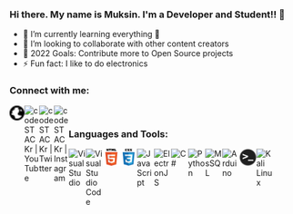 ### Hi there. My name is Muksin. I'm a Developer and Student!! 👋

- 🌱 I’m currently learning everything 🤣
- 👯 I’m looking to collaborate with other content creators
- 🥅 2022 Goals: Contribute more to Open Source projects
- ⚡ Fun fact: I like to do electronics


### Connect with me:

<img align="left" alt="codeSTACKr.com" width="26px" src="https://raw.githubusercontent.com/iconic/open-iconic/master/svg/globe.svg" />
<img align="left" alt="codeSTACKr | YouTube" width="26px" src="https://cdn.jsdelivr.net/npm/simple-icons@v3/icons/youtube.svg" />
<img align="left" alt="codeSTACKr | Twitter" width="26px" src="https://cdn.jsdelivr.net/npm/simple-icons@v3/icons/twitter.svg" />
<img align="left" alt="codeSTACKr | Instagram" width="26px" src="https://cdn.jsdelivr.net/npm/simple-icons@v3/icons/instagram.svg" />

<br />

### Languages and Tools:

<img align="left" alt="Visual Studio" width="30px" src="https://upload.wikimedia.org/wikipedia/commons/thumb/5/59/Visual_Studio_Icon_2019.svg/1200px-Visual_Studio_Icon_2019.svg.png" />
<img align="left" alt="Visual Studio Code" width="30px" src="https://upload.wikimedia.org/wikipedia/commons/thumb/9/9a/Visual_Studio_Code_1.35_icon.svg/1024px-Visual_Studio_Code_1.35_icon.svg.png" />
<img align="left" alt="HTML5" width="30px" src="https://raw.githubusercontent.com/github/explore/80688e429a7d4ef2fca1e82350fe8e3517d3494d/topics/html/html.png" />
<img align="left" alt="CSS3" width="30px" src="https://raw.githubusercontent.com/github/explore/80688e429a7d4ef2fca1e82350fe8e3517d3494d/topics/css/css.png" />
<img align="left" alt="JavaScript" width="30px" src="https://upload.wikimedia.org/wikipedia/commons/d/dc/Javascript-shield.png" />
<img align="left" alt="ElectronJS" width="30px" src="https://upload.wikimedia.org/wikipedia/commons/9/91/Electron_Software_Framework_Logo.svg" />
<img align="left" alt="C#" width="30px" src="https://cdn.icon-icons.com/icons2/2415/PNG/512/csharp_original_logo_icon_146578.png" />
<img align="left" alt="Python" width="30px" src="https://accupixel.co.uk/wp-content/uploads/2021/08/1200px-Python-logo-notext.svg_.png" />
<img align="left" alt="MsSQL" width="30px" src="https://user-images.githubusercontent.com/45159366/57836466-a1be6800-7775-11e9-9dc3-99a19b647b6b.png" />
<img align="left" alt="Arduino" width="30px" src="https://brandslogos.com/wp-content/uploads/images/large/arduino-logo-1.png" />
<img align="left" alt="Terminal" width="30px"src="https://raw.githubusercontent.com/github/explore/80688e429a7d4ef2fca1e82350fe8e3517d3494d/topics/terminal/terminal.png" />
<img align="left" alt="Kali Linux" width="30px" src="https://www.freepngimg.com/thumb/android/68988-kali-android-linux-free-clipart-hq.png" />
